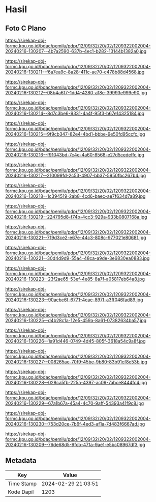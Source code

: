 # Hasil

## Foto C Plano

https://sirekap-obj-formc.kpu.go.id/bdac/pemilu/pdpr/12/09/32/20/02/1209322002004-20240216-130207--4b7a2590-637b-4ec1-b282-13144b1382a0.jpg

https://sirekap-obj-formc.kpu.go.id/bdac/pemilu/pdpr/12/09/32/20/02/1209322002004-20240216-130211--f6a7ea9c-8a28-411c-ae70-c478b88d4568.jpg

https://sirekap-obj-formc.kpu.go.id/bdac/pemilu/pdpr/12/09/32/20/02/1209322002004-20240216-130212--08b4a6f7-1dd4-4280-a18e-39993e999e90.jpg

https://sirekap-obj-formc.kpu.go.id/bdac/pemilu/pdpr/12/09/32/20/02/1209322002004-20240216-130214--8d7c3be6-9331-4a4f-95f3-b67e14325184.jpg

https://sirekap-obj-formc.kpu.go.id/bdac/pemilu/pdpr/12/09/32/20/02/1209322002004-20240216-130215--9f9cb347-82e4-4bd1-bbbe-9e50fd95ccfc.jpg

https://sirekap-obj-formc.kpu.go.id/bdac/pemilu/pdpr/12/09/32/20/02/1209322002004-20240216-130216--f91043bd-7c4e-4a60-8568-e27d5cedeffc.jpg

https://sirekap-obj-formc.kpu.go.id/bdac/pemilu/pdpr/12/09/32/20/02/1209322002004-20240216-130217--210099fd-2c53-4907-bb37-5950fbc267b4.jpg

https://sirekap-obj-formc.kpu.go.id/bdac/pemilu/pdpr/12/09/32/20/02/1209322002004-20240216-130218--1c394519-2ab8-4cd6-baec-ae7f634d7a89.jpg

https://sirekap-obj-formc.kpu.go.id/bdac/pemilu/pdpr/12/09/32/20/02/1209322002004-20240216-130219--224795d8-f74b-4cc3-929a-933b0807168a.jpg

https://sirekap-obj-formc.kpu.go.id/bdac/pemilu/pdpr/12/09/32/20/02/1209322002004-20240216-130221--719d3ce2-e67e-44c3-808c-977021e80681.jpg

https://sirekap-obj-formc.kpu.go.id/bdac/pemilu/pdpr/12/09/32/20/02/1209322002004-20240216-130221--30d4d9d9-55a4-48ca-a9de-3e6830ea0883.jpg

https://sirekap-obj-formc.kpu.go.id/bdac/pemilu/pdpr/12/09/32/20/02/1209322002004-20240216-130223--23f2ae65-53ef-4e85-8a7f-a05817eb64a8.jpg

https://sirekap-obj-formc.kpu.go.id/bdac/pemilu/pdpr/12/09/32/20/02/1209322002004-20240216-130223--90aebc6f-6771-4eae-897f-a3ff046fad89.jpg

https://sirekap-obj-formc.kpu.go.id/bdac/pemilu/pdpr/12/09/32/20/02/1209322002004-20240216-130225--d4b28c1a-12e5-459a-8a61-07382634ba57.jpg

https://sirekap-obj-formc.kpu.go.id/bdac/pemilu/pdpr/12/09/32/20/02/1209322002004-20240216-130226--1a91d446-0749-4d45-805f-3618a54c9a8f.jpg

https://sirekap-obj-formc.kpu.go.id/bdac/pemilu/pdpr/12/09/32/20/02/1209322002004-20240216-130227--008265ae-70f9-45be-9b80-83b91cf8e53b.jpg

https://sirekap-obj-formc.kpu.go.id/bdac/pemilu/pdpr/12/09/32/20/02/1209322002004-20240216-130228--028ca5fb-225a-4397-ac09-7abce8444fc4.jpg

https://sirekap-obj-formc.kpu.go.id/bdac/pemilu/pdpr/12/09/32/20/02/1209322002004-20240216-130229--67a1b67a-45a4-4c70-9aff-54393a41f9c8.jpg

https://sirekap-obj-formc.kpu.go.id/bdac/pemilu/pdpr/12/09/32/20/02/1209322002004-20240216-130230--753d20ce-7b6f-4ed3-af1a-7d483f6667ad.jpg

https://sirekap-obj-formc.kpu.go.id/bdac/pemilu/pdpr/12/09/32/20/02/1209322002004-20240216-130209--76de68d5-9fcb-471a-9ae1-e5bc08967df3.jpg


## Metadata

| Key        | Value               |
| ---------- | ------------------- |
| Time Stamp | 2024-02-29 21:03:51 |
| Kode Dapil | 1203                |




